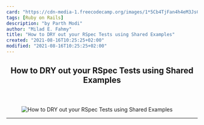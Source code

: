 ```yaml
---
card: "https://cdn-media-1.freecodecamp.org/images/1*5Cb4TjFan4h4eM3JsCqrbA.jpeg"
tags: [Ruby on Rails]
description: "by Parth Modi"
author: "Milad E. Fahmy"
title: "How to DRY out your RSpec Tests using Shared Examples"
created: "2021-08-16T10:25:25+02:00"
modified: "2021-08-16T10:25:25+02:00"
---
```

<div class="site-wrapper">
<main id="site-main" class="site-main outer">
<div class="inner">
<article class="post-full post tag-ruby-on-rails tag-web-development tag-rspec tag-tdd tag-ruby ">
<header class="post-full-header">
<h1 class="post-full-title">How to DRY out your RSpec Tests using Shared Examples</h1>
</header>
<figure class="post-full-image">
<picture>
<source media="(max-width: 700px)" sizes="1px" srcset="data:image/gif;base64,R0lGODlhAQABAIAAAAAAAP///yH5BAEAAAAALAAAAAABAAEAAAIBRAA7 1w">
<source media="(min-width: 701px)" sizes="(max-width: 800px) 400px,
(max-width: 1170px) 700px,
1400px" srcset="https://cdn-media-1.freecodecamp.org/images/1*5Cb4TjFan4h4eM3JsCqrbA.jpeg 300w,
https://cdn-media-1.freecodecamp.org/images/1*5Cb4TjFan4h4eM3JsCqrbA.jpeg 600w,
https://cdn-media-1.freecodecamp.org/images/1*5Cb4TjFan4h4eM3JsCqrbA.jpeg 1000w,
https://cdn-media-1.freecodecamp.org/images/1*5Cb4TjFan4h4eM3JsCqrbA.jpeg 2000w">
<img onerror="this.style.display='none'" src="https://cdn-media-1.freecodecamp.org/images/1*5Cb4TjFan4h4eM3JsCqrbA.jpeg" alt="How to DRY out your RSpec Tests using Shared Examples">
</picture>
</figure>
<section class="post-full-content">
<div class="post-content medium-migrated-article">
</div>
<hr>
</section>
</article>
</div>
</main>
</div>
<!-- Google Tag Manager (noscript) -->
<!-- End Google Tag Manager (noscript) -->
